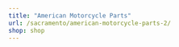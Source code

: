 ```yaml
---
title: "American Motorcycle Parts"
url: /sacramento/american-motorcycle-parts-2/
shop: shop
---
```

